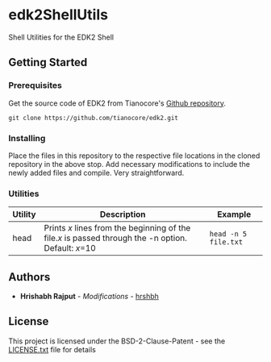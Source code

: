 # edk2ShellUtils

Shell Utilities for the EDK2 Shell

## Getting Started

### Prerequisites

Get the source code of EDK2 from Tianocore's [Github repository](https://github.com/tianocore/edk2).

```
git clone https://github.com/tianocore/edk2.git
```

### Installing

Place the files in this repository to the respective file locations in the cloned repository in the above stop.
Add necessary modifications to include the newly added files and compile. Very straightforward.

### Utilities
| Utility | Description | Example
| ------- | ----------- | -------
| head | Prints *x* lines from the beginning of the file.*x* is passed through the -n option. Default: *x*=10 | `head -n 5 file.txt`

## Authors

* **Hrishabh Rajput** - *Modifications* - [hrshbh](https://github.com/hrshbh)

## License

This project is licensed under the BSD-2-Clause-Patent - see the [LICENSE.txt](LICENSE.txt) file for details


